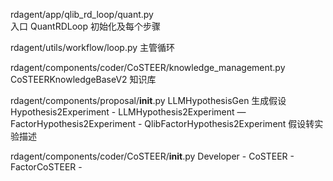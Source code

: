 rdagent/app/qlib_rd_loop/quant.py  
入口
QuantRDLoop  初始化及每个步骤

rdagent/utils/workflow/loop.py
主管循环

rdagent/components/coder/CoSTEER/knowledge_management.py
CoSTEERKnowledgeBaseV2  知识库

rdagent/components/proposal/__init__.py
LLMHypothesisGen  生成假设
Hypothesis2Experiment - LLMHypothesis2Experiment — FactorHypothesis2Experiment - QlibFactorHypothesis2Experiment 假设转实验描述

rdagent/components/coder/CoSTEER/__init__.py
Developer - CoSTEER - FactorCoSTEER - 